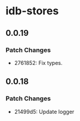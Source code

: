 # idb-stores

## 0.0.19

### Patch Changes

- 2761852: Fix types.

## 0.0.18

### Patch Changes

- 21499d5: Update logger
